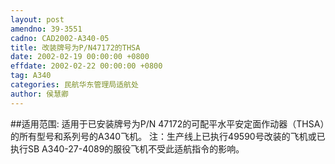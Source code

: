 ```yaml
---
layout: post
amendno: 39-3551
cadno: CAD2002-A340-05
title: 改装牌号为P/N47172的THSA
date: 2002-02-19 00:00:00 +0800
effdate: 2002-02-22 00:00:00 +0800
tag: A340
categories: 民航华东管理局适航处
author: 侯慧卿
---
```


##适用范围:
适用于已安装牌号为P/N 47172的可配平水平安定面作动器（THSA）的所有型号和系列号的A340飞机。 注：生产线上已执行49590号改装的飞机或已执行SB A340-27-4089的服役飞机不受此适航指令的影响。

